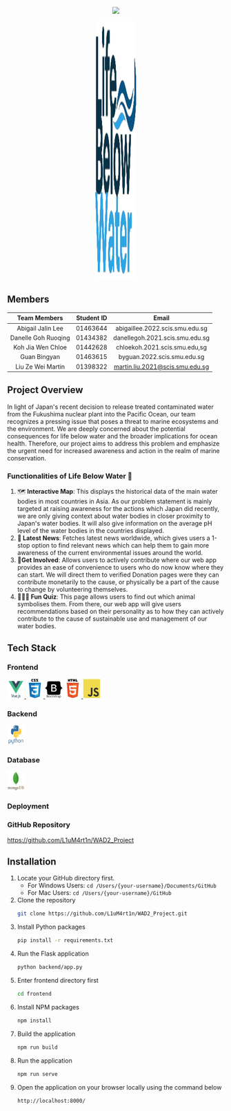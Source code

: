 <!-- markdownlint-disable MD022 MDO31 MD032 MD033 MD034 -->
<p align="center">
      <img src="https://readme-typing-svg.demolab.com/?lines=G4T5+Life+Below+Water&font=Fira%20Code&center=true&width=380&height=50&duration=4000&pause=1000">
</p>
<p align="center">
      <img src="./frontend/src/assets/images/ourLogo.png" style="height: 15vh; width: 10vw;">
</p>

## Members
| Team Members         | Student ID | Email                           |
| :------------------: | :--------: | :-----------------------------: |
| Abigail Jalin Lee    | 01463644   | abigaillee.2022.scis.smu.edu.sg |
| Danelle Goh Ruoqing  | 01434382   | danellegoh.2021.scis.smu.edu.sg |
| Koh Jia Wen Chloe    | 01442628   | chloekoh.2021.scis.smu.edu,sg   |
| Guan Bingyan         | 01463615   | byguan.2022.scis.smu.edu.sg     |
| Liu Ze Wei Martin    | 01398322   | martin.liu.2021@scis.smu.edu.sg |

## Project Overview
In light of Japan's recent decision to release treated contaminated water from the Fukushima nuclear plant into the Pacific Ocean, our team recognizes a pressing issue that poses a threat to marine ecosystems and the environment. We are deeply concerned about the potential consequences for life below water and the broader implications for ocean health. Therefore, our project aims to address this problem and emphasize the urgent need for increased awareness and action in the realm of marine conservation.

### Functionalities of Life Below Water 🌊
1. 🗺<b> Interactive Map</b>: This displays the historical data of the main water bodies in most countries in Asia. As our problem statement is mainly targeted at raising awareness for the actions which Japan did recently, we are only giving context about water bodies in closer proximity to Japan's water bodies. It will also give information on the average pH level of the water bodies in the countries displayed.
2. 📰<b> Latest News</b>: Fetches latest news worldwide, which gives users a 1-stop option to find relevant news which can help them to gain more awareness of the current environmental issues around the world.
3. 🏃<b>Get Involved</b>: Allows users to actively contribute where our web app provides an ease of convenience to users who do now know where they can start. We will direct them to verified Donation pages were they can contribute monetarily to the cause, or physically be a part of the cause to change by volunteering themselves.
4. 🧑🏼‍💻<b> Fun Quiz</b>: This page allows users to find out which animal symbolises them. From there, our web app will give users recommendations based on their personality as to how they can actively contribute to the cause of sustainable use and management of our water bodies.

## Tech Stack
### Frontend
<a href="https://vuejs.org/" target="_blank" rel="noreferrer"> <img src="https://raw.githubusercontent.com/devicons/devicon/master/icons/vuejs/vuejs-original-wordmark.svg" alt="vuejs" width="40" height="40"/> </a>
<a href="https://www.w3schools.com/css/" target="_blank" rel="noreferrer"> <img src="https://raw.githubusercontent.com/devicons/devicon/master/icons/css3/css3-original-wordmark.svg" alt="css3" width="40" height="45"/> </a>
<a href="https://getbootstrap.com" target="_blank" rel="noreferrer"> <img src="https://raw.githubusercontent.com/devicons/devicon/master/icons/bootstrap/bootstrap-plain-wordmark.svg" alt="bootstrap" width="40" height="40"/></a> 
<a href="https://www.w3.org/html/" target="_blank" rel="noreferrer"> <img src="https://raw.githubusercontent.com/devicons/devicon/master/icons/html5/html5-original-wordmark.svg" alt="html5" width="40" height="45"/> </a>
<a href="https://www.javascript.com/" target="_blank" rel="noreferrer"> <img src="https://raw.githubusercontent.com/devicons/devicon/master/icons/javascript/javascript-original.svg" alt="javascript" width="40" height="45"/> </a>

### Backend
<a href="https://www.python.org/" target="_blank" rel="noreferrer"> <img src="https://raw.githubusercontent.com/devicons/devicon/master/icons/python/python-original-wordmark.svg" alt="python" width="40" height="45"/> </a>

### Database
<a href="https://www.mongodb.com/" target="_blank" rel="noreferrer"> <img src="https://raw.githubusercontent.com/devicons/devicon/master/icons/mongodb/mongodb-original-wordmark.svg" alt="mongodb" width="40" height="45"/> </a>

### Deployment

### GitHub Repository
https://github.com/L1uM4rt1n/WAD2_Project

## Installation
1. Locate your GitHub directory first.
      - For Windows Users: 
            ```
            cd /Users/{your-username}/Documents/GitHub
            ```
      - For Mac Users: 
            ```
            cd /Users/{your-username}/GitHub
            ```
2. Clone the repository
      ```bash
      git clone https://github.com/L1uM4rt1n/WAD2_Project.git
      ```
3. Install Python packages
      ```bash
      pip install -r requirements.txt
      ```
4. Run the Flask application
      ```bash
      python backend/app.py
      ```
5. Enter frontend directory first
      ```bash
      cd frontend
      ```
6. Install NPM packages
      ```bash
      npm install
      ```
7. Build the application
      ```bash
      npm run build
      ```
8. Run the application
      ```bash
      npm run serve
      ```
9. Open the application on your browser locally using the command below
      ```bash
      http://localhost:8000/
      ```

